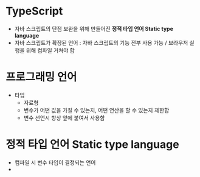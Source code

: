 # TypeScript
- 자바 스크립트의 단점 보완을 위해 만들어진 **정적 타입 언어 Static type language**
- 자바 스크립트가 확장된 언어 : 자바 스크립트의 기능 전부 사용 가능 / 브라우저 실행을 위해 컴파일 거쳐야 함

# 프로그래밍 언어
- 타입
  - 자료형
  - 변수가 어떤 값을 가질 수 있는지, 어떤 연산을 할 수 있는지 제한함
  - 변수 선언시 항상 앞에 붙여서 사용함

# 정적 타입 언어 Static type language
- 컴파일 시 변수 타입이 결정되는 언어
- 

